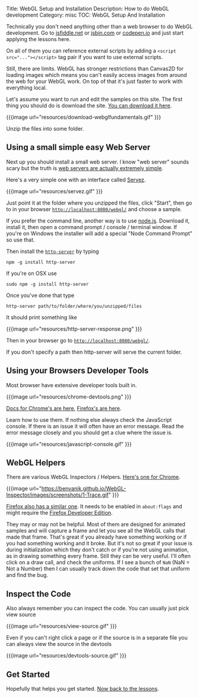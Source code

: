 Title: WebGL Setup and Installation
Description: How to do WebGL development
Category: misc
TOC: WebGL Setup And Installation


Technically you don't need anything other than a web browser to do WebGL
development. Go to [jsfiddle.net](https://jsfiddle.net/greggman/8djzyjL3/) or [jsbin.com](http://jsbin.com)
or [codepen.io](http://codepen.io/greggman/pen/YGQjVV) and just start applying the lessons here.

On all of them you can reference external scripts by adding a `<script src="..."></script>`
tag pair if you want to use external scripts.

Still, there are limits. WebGL has stronger restrictions than Canvas2D for loading images
which means you can't easily access images from around the web for your WebGL work.
On top of that it's just faster to work with everything local.

Let's assume you want to run and edit the samples on this site. The first thing you should
do is download the site. [You can download it here](https://github.com/gfxfundamentals/webgl-fundamentals/).

{{{image url="resources/download-webglfundamentals.gif" }}}

Unzip the files into some folder.

## Using a small simple easy Web Server

Next up you should install a small web server. I know "web server" sounds scary but the truth is [web
servers are actually extremely simple](http://games.greggman.com/game/saving-and-loading-files-in-a-web-page/).

Here's a very simple one with an interface called [Servez](https://greggman.github.io/servez).

{{{image url="resources/servez.gif" }}}

Just point it at the folder where you unzipped the files, click "Start", then go to
in your browser [`http://localhost:8080/webgl/`](http://localhost:8080/webgl/) and choose
a sample.

If you prefer the command line, another way is to use [node.js](https://nodejs.org).
Download it, install it, then open a command prompt / console / terminal window. If you're on Windows the installer
will add a special "Node Command Prompt" so use that.

Then install the [`http-server`](https://github.com/indexzero/http-server) by typing

    npm -g install http-server

If you're on OSX use

    sudo npm -g install http-server

Once you've done that type

    http-server path/to/folder/where/you/unzipped/files

It should print something like

{{{image url="resources/http-server-response.png" }}}

Then in your browser go to [`http://localhost:8080/webgl/`](http://localhost:8080/webgl/).

If you don't specify a path then http-server will serve the current folder.

## Using your Browsers Developer Tools

Most browser have extensive developer tools built in.

{{{image url="resources/chrome-devtools.png" }}}

[Docs for Chrome's are here](https://developers.google.com/web/tools/chrome-devtools/),
[Firefox's are here](https://developer.mozilla.org/en-US/docs/Tools).

Learn how to use them. If nothing else always check the JavaScript console. If there is an issue it will often have
an error message. Read the error message closely and you should get a clue where the issue is.

{{{image url="resources/javascript-console.gif" }}}

## WebGL Helpers

There are various WebGL Inspectors / Helpers. [Here's one for Chrome](https://benvanik.github.io/WebGL-Inspector/).

{{{image url="https://benvanik.github.io/WebGL-Inspector/images/screenshots/1-Trace.gif" }}}

[Firefox also has a similar one](https://hacks.mozilla.org/2014/03/introducing-the-canvas-debugger-in-firefox-developer-tools/).
It needs to be enabled in `about:flags` and might require the [Firefox Developer Edition](https://www.mozilla.org/en-US/firefox/developer/).

They may or may not be helpful. Most of them are designed for animated samples and will capture a frame
and let you see all the WebGL calls that made that frame. That's great if you already have something
working or if you had something working and it broke. But it's not so great if your issue is during
initialization which they don't catch or if you're not using animation, as in drawing something every frame.
Still they can be very useful. I'll often click on a draw call, and check the uniforms. If I see a
bunch of `NaN` (NaN = Not a Number) then I can usually track down the code that set that uniform and
find the bug.

## Inspect the Code

Also always remember you can inspect the code. You can usually just pick view source

{{{image url="resources/view-source.gif" }}}

Even if you can't right click a page or if the source is in a separate file
you can always view the source in the devtools

{{{image url="resources/devtools-source.gif" }}}

## Get Started

Hopefully that helps you get started. [Now back to the lessons](index.html).
